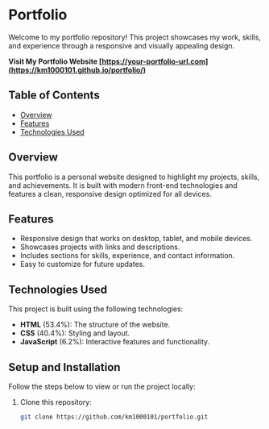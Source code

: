 # Portfolio

Welcome to my portfolio repository! This project showcases my work, skills, and experience through a responsive and visually appealing design.

**Visit My Portfolio Website [https://your-portfolio-url.com](https://km1000101.github.io/portfolio/)**

## Table of Contents
- [Overview](#overview)
- [Features](#features)
- [Technologies Used](#technologies-used)

## Overview

This portfolio is a personal website designed to highlight my projects, skills, and achievements. It is built with modern front-end technologies and features a clean, responsive design optimized for all devices.

## Features

- Responsive design that works on desktop, tablet, and mobile devices.
- Showcases projects with links and descriptions.
- Includes sections for skills, experience, and contact information.
- Easy to customize for future updates.

## Technologies Used

This project is built using the following technologies:

- **HTML** (53.4%): The structure of the website.
- **CSS** (40.4%): Styling and layout.
- **JavaScript** (6.2%): Interactive features and functionality.

## Setup and Installation

Follow the steps below to view or run the project locally:

1. Clone this repository:
   ```bash
   git clone https://github.com/km1000101/portfolio.git
